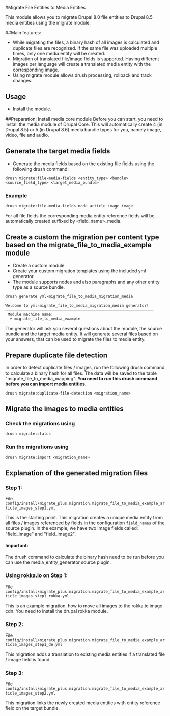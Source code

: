 #Migrate File Entities to Media Entities

This module allows you to migrate Drupal 8.0 file entities to Drupal 8.5 media entities using the migrate module.

##Main features:
- While migrating the files, a binary hash of all images is calculated and duplicate files are recognized. If the same file was uploaded multiple times, only one media entity will be created.
- Migration of translated file/image fields is supported. Having different images per language will create a translated media entity with the corresponding image.
- Using migrate module allows drush processing, rollback and track changes.

## Usage
- Install the module.

##Preparation: Install media core module
Before you can start, you need to install the media module of Drupal Core. This will automatically create 4 (in Drupal 8.5) or 5 (in Drupal 8.6) media bundle types for you, namely image, video, file and audio.


## Generate the target media fields

- Generate the media fields based on the existing file fields using the following drush command:
```
drush migrate:file-media-fields <entity_type> <bundle> <source_field_type> <target_media_bundle>
```

### Example
```
drush migrate:file-media-fields node article image image
```

For all file fields the corresponding media entity reference fields will be automatically created suffixed by <field_name>_media.

## Create a custom the migration per content type based on the migrate_file_to_media_example module
- Create a custom module
- Create your custom migration templates using the included yml generator.
- The module supports nodes and also paragraphs and any other entity type as a source bundle.

```
drush generate yml-migrate_file_to_media_migration_media
```
```
Welcome to yml-migrate_file_to_media_migration_media generator!
–––––––––––––––––––––––––––––––––––––––––––––––––––––––––––––––––
 Module machine name:
  ➤ migrate_file_to_media_example
```

The generator will ask you several questions about the module, the source bundle and the target media entity.
It will generate several files based on your answers, that can be used to migrate the files to media entity.

## Prepare duplicate file detection

In order to detect duplicate files / images, run the following drush command to calculate a binary hash 
for all files. The data will be saved to the table "migrate_file_to_media_mapping". **You need to run this 
drush command before you can import media entities.**

```
drush migrate:duplicate-file-detection <migration_name>
```

## Migrate the images to media entities

### Check the migrations using
```
drush migrate:status
```
### Run the migrations using
```
drush migrate:import <migration_name>
```

## Explanation of the generated migration files

### Step 1:
File `config/install/migrate_plus.migration.migrate_file_to_media_example_article_images_step1.yml`

This is the starting point. This migration creates a unique media entity from all files / images referenced by 
fields in the configuration `field_names` of the source plugin.
In the example, we have two image fields called: "field_image" and "field_image2".

#### Important:
The drush command to calculate the binary hash need to be run before you can use the
media_entity_generator source plugin.

### Using rokka.io on Step 1:
File `config/install/migrate_plus.migration.migrate_file_to_media_example_article_images_step1_rokka.yml`

This is an example migration, how to move all images to the rokka.io image cdn. You need to install the
drupal rokka module.

### Step 2:
File `config/install/migrate_plus.migration.migrate_file_to_media_example_article_images_step1_de.yml`

This migration adds a translation to existing media entities if a translated file / image field is found.

### Step 3:
File `config/install/migrate_plus.migration.migrate_file_to_media_example_article_images_step2.yml`

This migration links the newly created media entities with entity reference field on the target bundle.
